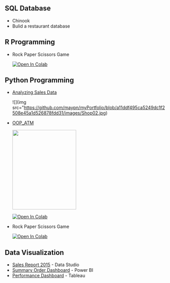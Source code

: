 ## SQL Database
  - Chinook 
  - Bulid a restaurant database
  
## R Programming
  - Rock Paper Scissors Game 
    
    [![Open In Colab](https://colab.research.google.com/assets/colab-badge.svg)](https://colab.research.google.com/drive/197AZFvIu_VJyCPi9GP3BiI--9hNbBVna?usp=sharing)
  
## Python Programming
  - [Analyzing Sales Data](https://github.com/maypn/myPortfolio/blob/f5b7c36686e4c2e68cdff30b1675d6d61fc01b73/Python%20Programming/Analyzing_Sales_Data.ipynb)
  
    ![](img src="https://github.com/maypn/myPortfolio/blob/a11ddf495ca5249dc1f2508e45a1d526878fdd31/images/Shop02.jpg)
    
  
  - [OOP_ATM](https://github.com/maypn/myPortfolio/blob/f5b7c36686e4c2e68cdff30b1675d6d61fc01b73/Python%20Programming/OOP_ATM.py) 
  
    <img src="https://github.com/maypn/myPortfolio/blob/96dc22a9af563639a72bc4206de81c2fb968f0ba/images/ATM02.jpg" width="200" height="250">
    
    [![Open In Colab](https://colab.research.google.com/assets/colab-badge.svg)](https://colab.research.google.com/drive/1bb8wVyEakpsO-QvxoCc3dUHo3ogBAIZt?usp=sharing)
    
  - Rock Paper Scissors Game 
    
    [![Open In Colab](https://colab.research.google.com/assets/colab-badge.svg)](https://colab.research.google.com/drive/1ggwf9v4gNB-zEdDIIeCir8gHmdT8XbPC?usp=sharing)
  
## Data Visualization
  - [Sales Report 2015](https://github.com/maypn/myPortfolio/blob/85ae46169ee49305a047d90410892d344ce15914/Dashboard/Sales_Report.pdf) - Data Studio
  - [Summary Order Dashboard](https://github.com/maypn/myPortfolio/blob/6dafbf487ab7ed791eb9e0fcc86d1dbf9f7aeac4/Dashboard/Summary%20order%20dashboard.pdf) - Power BI
  - [Performance Dashboard](https://public.tableau.com/app/profile/mayp7482/viz/Tableau101_16594651781360/Dashboard1#1) - Tableau
